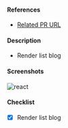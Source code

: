 #### References
- [Related PR URL](https://github.com/FE-Training-S02/FE-Advanced-Reactjs_Hieu-Cao_0022/pull/2)
#### Description
- Render list blog
#### Screenshots
![react](https://user-images.githubusercontent.com/92258521/139779156-e4124c74-27f5-420a-8142-bbf07fed8c70.png)
#### Checklist
- [x] Render list blog
